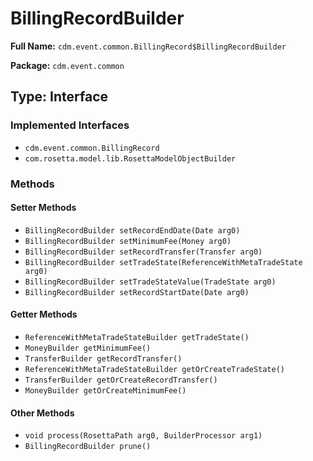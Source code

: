 # BillingRecordBuilder

**Full Name:** `cdm.event.common.BillingRecord$BillingRecordBuilder`

**Package:** `cdm.event.common`

## Type: Interface

### Implemented Interfaces

- `cdm.event.common.BillingRecord`
- `com.rosetta.model.lib.RosettaModelObjectBuilder`

### Methods

#### Setter Methods

- `BillingRecordBuilder setRecordEndDate(Date arg0)`
- `BillingRecordBuilder setMinimumFee(Money arg0)`
- `BillingRecordBuilder setRecordTransfer(Transfer arg0)`
- `BillingRecordBuilder setTradeState(ReferenceWithMetaTradeState arg0)`
- `BillingRecordBuilder setTradeStateValue(TradeState arg0)`
- `BillingRecordBuilder setRecordStartDate(Date arg0)`

#### Getter Methods

- `ReferenceWithMetaTradeStateBuilder getTradeState()`
- `MoneyBuilder getMinimumFee()`
- `TransferBuilder getRecordTransfer()`
- `ReferenceWithMetaTradeStateBuilder getOrCreateTradeState()`
- `TransferBuilder getOrCreateRecordTransfer()`
- `MoneyBuilder getOrCreateMinimumFee()`

#### Other Methods

- `void process(RosettaPath arg0, BuilderProcessor arg1)`
- `BillingRecordBuilder prune()`

